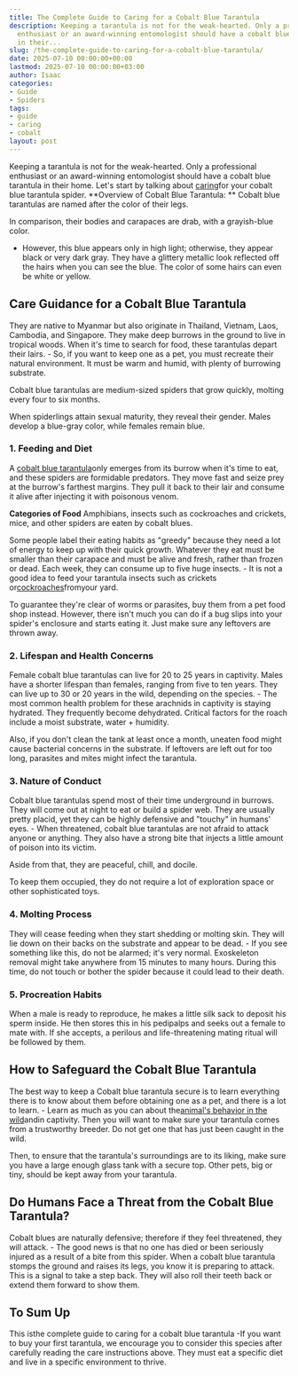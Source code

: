 ```yaml
---
title: The Complete Guide to Caring for a Cobalt Blue Tarantula
description: Keeping a tarantula is not for the weak-hearted. Only a professional
  enthusiast or an award-winning entomologist should have a cobalt blue tarantula
  in their...
slug: /the-complete-guide-to-caring-for-a-cobalt-blue-tarantula/
date: 2025-07-10 00:00:00+00:00
lastmod: 2025-07-10 00:00:00+03:00
author: Isaac
categories:
- Guide
- Spiders
tags:
- guide
- caring
- cobalt
layout: post
---
```

Keeping a tarantula is not for the weak-hearted. Only a professional enthusiast or an award-winning entomologist should have a cobalt blue tarantula in their home. Let's start by talking about [caring](https://pestpolicy.com/selecting-and-caring-for-a-live-christmas-tree/)for your cobalt blue tarantula spider. **Overview of Cobalt Blue Tarantula: ** Cobalt blue tarantulas are named after the color of their legs.

In comparison, their bodies and carapaces are drab, with a grayish-blue color.

- However, this blue appears only in high light; otherwise, they appear black or very dark gray. They have a glittery metallic look reflected off the hairs when you can see the blue. The color of some hairs can even be white or yellow.

##  **Care Guidance for a Cobalt Blue Tarantula**

They are native to Myanmar but also originate in Thailand, Vietnam, Laos, Cambodia, and Singapore. They make deep burrows in the ground to live in tropical woods. When it's time to search for food, these tarantulas depart their lairs. - So, if you want to keep one as a pet, you must recreate their natural environment. It must be warm and humid, with plenty of burrowing substrate.

Cobalt blue tarantulas are medium-sized spiders that grow quickly, molting every four to six months.

When spiderlings attain sexual maturity, they reveal their gender. Males develop a blue-gray color, while females remain blue.

###  **1. Feeding and Diet**

A [cobalt blue tarantula](https://www.topflightdubia.com/cobalt-blue-tarantula-care)only emerges from its burrow when it's time to eat, and these spiders are formidable predators. They move fast and seize prey at the burrow's farthest margins. They pull it back to their lair and consume it alive after injecting it with poisonous venom.

**Categories of Food** Amphibians, insects such as cockroaches and crickets, mice, and other spiders are eaten by cobalt blues.

Some people label their eating habits as "greedy" because they need a lot of energy to keep up with their quick growth. Whatever they eat must be smaller than their carapace and must be alive and fresh, rather than frozen or dead. Each week, they can consume up to five huge insects. - It is not a good idea to feed your tarantula insects such as crickets or[cockroaches](https://pestpolicy.com/what-animals-eat-cockroaches/)fromyour yard.

To guarantee they're clear of worms or parasites, buy them from a pet food shop instead. However, there isn't much you can do if a bug slips into your spider's enclosure and starts eating it. Just make sure any leftovers are thrown away.

###  **2. Lifespan and Health Concerns**

Female cobalt blue tarantulas can live for 20 to 25 years in captivity. Males have a shorter lifespan than females, ranging from five to ten years. They can live up to 30 or 20 years in the wild, depending on the species. - The most common health problem for these arachnids in captivity is staying hydrated. They frequently become dehydrated. Critical factors for the roach include a moist substrate, water + humidity.

Also, if you don't clean the tank at least once a month, uneaten food might cause bacterial concerns in the substrate. If leftovers are left out for too long, parasites and mites might infect the tarantula.

###  **3. Nature of Conduct**

Cobalt blue tarantulas spend most of their time underground in burrows. They will come out at night to eat or build a spider web. They are usually pretty placid, yet they can be highly defensive and "touchy" in humans' eyes. - When threatened, cobalt blue tarantulas are not afraid to attack anyone or anything. They also have a strong bite that injects a little amount of poison into its victim.

Aside from that, they are peaceful, chill, and docile.

To keep them occupied, they do not require a lot of exploration space or other sophisticated toys.

###  **4. Molting Process**

They will cease feeding when they start shedding or molting skin. They will lie down on their backs on the substrate and appear to be dead. - If you see something like this, do not be alarmed; it's very normal. Exoskeleton removal might take anywhere from 15 minutes to many hours. During this time, do not touch or bother the spider because it could lead to their death.

###  **5. Procreation Habits**

When a male is ready to reproduce, he makes a little silk sack to deposit his sperm inside. He then stores this in his pedipalps and seeks out a female to mate with. If she accepts, a perilous and life-threatening mating ritual will be followed by them.

##  **How to Safeguard the Cobalt Blue Tarantula**

The best way to keep a Cobalt blue tarantula secure is to learn everything there is to know about them before obtaining one as a pet, and there is a lot to learn. - Learn as much as you can about the[animal's behavior in the wild](https://pestpolicy.com/is-wall-gecko-poisonous-if-eaten/)andin captivity. Then you will want to make sure your tarantula comes from a trustworthy breeder. Do not get one that has just been caught in the wild.

Then, to ensure that the tarantula's surroundings are to its liking, make sure you have a large enough glass tank with a secure top. Other pets, big or tiny, should be kept away from your tarantula.

##  **Do Humans Face a Threat from the Cobalt Blue Tarantula?**

Cobalt blues are naturally defensive; therefore if they feel threatened, they will attack. - The good news is that no one has died or been seriously injured as a result of a bite from this spider. When a cobalt blue tarantula stomps the ground and raises its legs, you know it is preparing to attack. This is a signal to take a step back. They will also roll their teeth back or extend them forward to show them.

##  **To Sum Up**

This isthe complete guide to caring for a cobalt blue tarantula -If you want to buy your first tarantula, we encourage you to consider this species after carefully reading the care instructions above. They must eat a specific diet and live in a specific environment to thrive.
